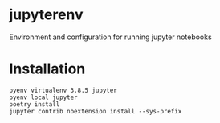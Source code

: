 # jupyterenv
Environment and configuration for running jupyter notebooks

# Installation
```
pyenv virtualenv 3.8.5 jupyter
pyenv local jupyter
poetry install
jupyter contrib nbextension install --sys-prefix
```
